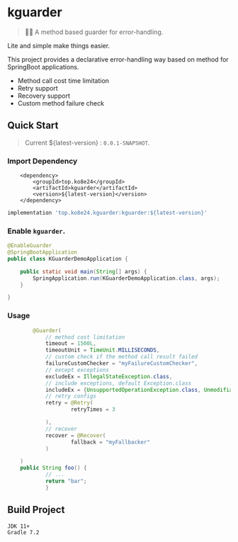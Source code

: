 # kguarder

> :guardsman: A method based guarder for error-handling.

Lite and simple make things easier.

This project provides a declarative error-handling way based on method for SpringBoot applications.

- Method call cost time limitation
- Retry support
- Recovery support
- Custom method failure check

## Quick Start

> Current ${latest-version} :  `0.0.1-SNAPSHOT`.

### Import Dependency

```pom
    <dependency>
        <groupId>top.ko8e24</groupId>
        <artifactId>kguarder</artifactId>
        <version>${latest-version}</version>
    </dependency>
```

```gradle
implementation 'top.ko8e24.kguarder:kguarder:${latest-version}'
```

### Enable `kguarder`.

```java
@EnableGuarder
@SpringBootApplication
public class KGuarderDemoApplication {

    public static void main(String[] args) {
        SpringApplication.run(KGuarderDemoApplication.class, args);
    }

}
```

### Usage

```java
        @Guarder(
            // method cost limitation
            timeout = 1500L,
            timeoutUnit = TimeUnit.MILLISECONDS,
            // custom check if the method call result failed
            failureCustomChecker = "myFailureCustomChecker",
            // except exceptions
            excludeEx = IllegalStateException.class,
            // include exceptions, default Exception.class
            includeEx = {UnsupportedOperationException.class, UnmodifiableClassException.class},
            // retry configs
            retry = @Retry(
                    retryTimes = 3

            ),
            // recover
            recover = @Recover(
                    fallback = "myFallbacker"
            )

    )
    public String foo() {
            // ...
            return "bar";
            }
```


## Build Project

```
JDK 11+
Gradle 7.2
```

